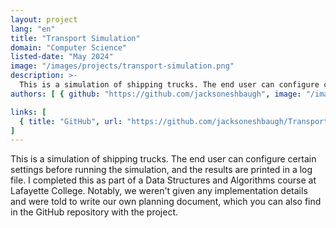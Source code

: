 ```yaml
---
layout: project
lang: "en"
title: "Transport Simulation"
domain: "Computer Science"
listed-date: "May 2024"
image: "/images/projects/transport-simulation.png"
description: >-
  This is a simulation of shipping trucks. The end user can configure certain settings before running the simulation, and the results are printed in a log file. I completed this as part of a Data Structures and Algorithms course at Lafayette College. Notably, we weren't given any implementation details and were told to write our own planning document, which you can also find in the GitHub repository with the project.
authors: [ { github: "https://github.com/jacksoneshbaugh", image: "/images/jackson.jpg", name: "Jackson Eshbaugh" } ]

links: [
  { title: "GitHub", url: "https://github.com/jacksoneshbaugh/Transport-Simulation" }
]
---
```


This is a simulation of shipping trucks. The end user can configure certain settings before running the simulation, and
the results are printed in a log file. I completed this as part of a Data Structures and Algorithms course at Lafayette
College. Notably, we weren't given any implementation details and were told to write our own planning document, which
you can also find in the GitHub repository with the project.